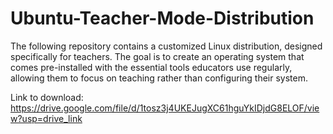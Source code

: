 # Ubuntu-Teacher-Mode-Distribution
The following repository contains a customized Linux distribution, designed specifically for teachers. The goal is to create an operating system that comes pre-installed with the essential tools educators use regularly, allowing them to focus on teaching rather than configuring their system.

Link to download: https://drive.google.com/file/d/1tosz3j4UKEJugXC61hguYkIDjdG8ELOF/view?usp=drive_link
